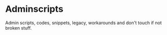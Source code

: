 # Adminscripts
Admin scripts, codes, snippets, legacy, workarounds and don't touch if not broken stuff.
